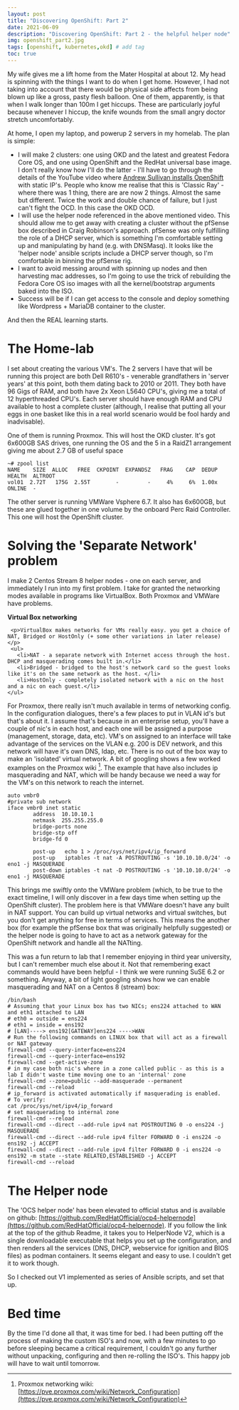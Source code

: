 ```yaml
---
layout: post
title: "Discovering OpenShift: Part 2"
date: 2021-06-09
description: "Discovering OpenShift: Part 2 - the helpful helper node"
img: openshift_part2.jpg 
tags: [openshift, kubernetes,okd] # add tag
toc: true
---
```


My wife gives me a lift home from the Mater Hospital at about 12. My head is spinning with the things I want to do when I get home. However, I had not taking into account that there would be physical side affects from being blown up like a gross, pasty flesh balloon. One of them, apparently, is that when I walk longer than 100m I get hiccups. These are particularly joyful because whenever I hiccup, the knife wounds from the small angry doctor stretch uncomfortably. 

At home, I open my laptop, and powerup 2 servers in my homelab. The plan is simple:

- I will make 2 clusters: one using OKD and the latest and greatest Fedora Core OS, and one using OpenShift and the RedHat universal base image. I don't really know how I'll do the latter - I'll have to go through the details of the YouTube video where [Andrew Sullivan installs OpenShift](https://www.youtube.com/watch?v=Be0dRq0wjWE) with static IP's. People who know me realise that this is 'Classic Ray' - where there was 1 thing, there are are now 2 things. Almost the same but different. Twice the work and double chance of failure, but I just can't fight the OCD. In this case the OKD OCD. 
- I will use the helper node referenced in the above mentioned video. This should allow me to get away with creating a cluster without the pfSense box described in Craig Robinson's approach. pfSense was only fulfilling the role of a DHCP server, which is something I'm comfortable setting up and manipulating by hand (e.g. with DNSMasq). It looks like the 'helper node' ansible scripts include a DHCP server though, so I'm comfortable in binning the pfSense rig.
- I want to avoid messing around with spinning up nodes and then harvesting mac addresses, so I'm going to use the trick of rebuilding the Fedora Core OS iso images with all the kernel/bootstrap arguments baked into the ISO. 
- Success will be if I can get access to the console and deploy something like Wordpress + MariaDB container to the cluster.

And then the REAL learning starts.

# The Home-lab

I set about creating the various VM's. The 2 servers I have that will be running this project are both Dell R610's - venerable grandfathers in 'server years' at this point, both them dating back to 2010 or 2011. They both have 96 Gigs of RAM, and both have 2x Xeon L5640 CPU's, giving me a total of 12 hyperthreaded CPU's. Each server should have enough RAM and CPU available to host a complete cluster (although, I realise that putting all your eggs in one basket like this in a real world scenario would be fool hardy and inadvisable). 

One of them is running Proxmox. This will host the OKD cluster. It's got 6x600GB SAS drives, one running the OS and the 5 in a RaidZ1 arrangement giving me about 2.7 GB of useful space

```
~# zpool list
NAME    SIZE  ALLOC   FREE  CKPOINT  EXPANDSZ   FRAG    CAP  DEDUP    HEALTH  ALTROOT
vol01  2.72T   175G  2.55T        -         -     4%     6%  1.00x    ONLINE  -

```

The other server is running VMWare Vsphere 6.7. It also has 6x600GB, but these are glued together in one volume by the onboard Perc Raid Controller. This one will host the OpenShift cluster.

# Solving the 'Separate Network' problem

I make 2 Centos Stream 8 helper nodes - one on each server, and immediately I run into my first problem. I take for granted the networking modes available in programs like VirtualBox. Both Proxmox and VMWare have problems. 

<div class="notebox">
     <b>Virtual Box networking</b>
     
     <p>VirtualBox makes networks for VMs really easy. you get a choice of NAT, Bridged or HostOnly (+ some other variations in later release)</p>
     <ul>
       <li>NAT - a separate network with Internet access through the host. DHCP and masquerading comes built in.</li> 
       <li>Bridged - bridged to the host's network card so the guest looks like it's on the same network as the host. </li>
       <li>HostOnly - completely isolated network with a nic on the host and a nic on each guest.</li>
    </ul>
</div>

For Proxmox, there really isn't much available in terms of networking config. In the configuration dialogues, there's a few places to put in VLAN id's but that's about it. I assume that's because in an enterprise setup, you'll have a couple of nic's in each host, and each one will be assigned a purpose (management, storage, data, etc). VM's on assigned to an interface will take advantage of the services on the VLAN e.g. 200 is DEV network, and this network will have it's own DNS, ldap, etc. There is no out of the box way to make an 'isolated' virtual network. A bit of googling shows a few worked examples on the Proxmox wiki [^1]. The example that have also includes ip masquerading and NAT, which will be handy because we need a way for the VM's on this network to reach the internet.


```
auto vmbr0
#private sub network
iface vmbr0 inet static
        address  10.10.10.1
        netmask  255.255.255.0
        bridge-ports none
        bridge-stp off
        bridge-fd 0

        post-up   echo 1 > /proc/sys/net/ipv4/ip_forward
        post-up   iptables -t nat -A POSTROUTING -s '10.10.10.0/24' -o eno1 -j MASQUERADE
        post-down iptables -t nat -D POSTROUTING -s '10.10.10.0/24' -o eno1 -j MASQUERADE
```


This brings me swiftly onto the VMWare problem (which, to be true to the exact timeline, I will only discover in a few days time when setting up the OpenShift cluster). The problem here is that VMWare doesn't have any built in NAT support. You can build up virtual networks and virtual switches, but you don't get anything for free in terms of services. This means the another box (for example the pfSense box that was originally helpfully suggested) or the helper node is going to have to act as a network gateway for the OpenShift network and handle all the NATting.

This was a fun return to lab that I remember enjoying in third year university, but I can't remember much else about it. Not that remembering exact commands would have been helpful - I think we were running SuSE 6.2 or something. Anyway, a bit of light googling shows how we can enable masquerading and NAT on a Centos 8 (stream) box:

```
/bin/bash
# Assuming that your Linux box has two NICs; ens224 attached to WAN and eth1 attached to LAN
# eth0 = outside = ens224
# eth1 = inside = ens192
# [LAN]----> ens192[GATEWAY]ens224 ---->WAN
# Run the following commands on LINUX box that will act as a firewall or NAT gateway
firewall-cmd --query-interface=ens224
firewall-cmd --query-interface=ens192
firewall-cmd --get-active-zone 
# in my case both nic's where in a zone called public - as this is a lab I didn't waste time moving one to an 'internal' zone
firewall-cmd --zone=public --add-masquerade --permanent 
firewall-cmd --reload 
# ip_forward is activated automatically if masquerading is enabled.
# To verify:
cat /proc/sys/net/ipv4/ip_forward 
# set masquerading to internal zone
firewall-cmd --reload 
firewall-cmd --direct --add-rule ipv4 nat POSTROUTING 0 -o ens224 -j MASQUERADE
firewall-cmd --direct --add-rule ipv4 filter FORWARD 0 -i ens224 -o ens192 -j ACCEPT
firewall-cmd --direct --add-rule ipv4 filter FORWARD 0 -i ens224 -o ens192 -m state --state RELATED,ESTABLISHED -j ACCEPT
firewall-cmd --reload

```

# The Helper node

The 'OCS helper node' has been elevated to official status and is available on github: [https://github.com/RedHatOfficial/ocp4-helpernode](https://github.com/RedHatOfficial/ocp4-helpernode). If you follow the link at the top of the github Readme, it takes you to HelperNode V2, which is a single downloadable executable that helps you set up the configuration, and then renders all the services (DNS, DHCP, webservice for ignition and BIOS files) as podman containers. It seems elegant and easy to use. I couldn't get it to work though.

So I checked out V1 implemented as series of Ansible scripts, and set that up. 

# Bed time

By the time I'd done all that, it was time for bed. I had been putting off the process of making the custom ISO's and now, with a few minutes to go before sleeping became a critical requirement, I couldn't go any further without unpacking, configuring and then re-rolling the ISO's. This happy job will have to wait until tomorrow.


[^1]:  Proxmox networking wiki: [https://pve.proxmox.com/wiki/Network_Configuration](https://pve.proxmox.com/wiki/Network_Configuration)

